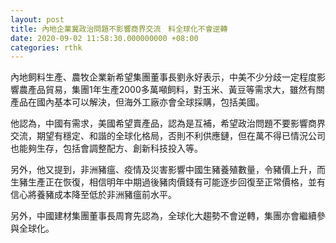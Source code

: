 ```yaml
---
layout: post
title: 內地企業冀政治問題不影響商界交流　料全球化不會逆轉
date: 2020-09-02 11:58:30.000000000 +08:00
categories: rthk
---
```


內地飼料生產、農牧企業新希望集團董事長劉永好表示，中美不少分歧一定程度影響農產品貿易，集團1年生產2000多萬噸飼料，對玉米、黃豆等需求大，雖然有關產品在國內基本可以解決，但海外工廠亦會全球採購，包括美國。

他認為，中國有需求，美國希望賣產品，認為是互補，希望政治問題不要影響商界交流，期望有穩定、和諧的全球化格局，否則不利供應鏈，但在萬不得已情況公司也能夠生存，包括會調整配方、創新科技投入等。

另外，他又提到，非洲豬瘟、疫情及災害影響中國生豬養殖數量，令豬價上升，而生豬生產正在恢復，相信明年中期過後豬肉價錢有可能逐步回復至正常價格，並有信心將養豬成本降至低於非洲豬瘟前水平。

另外，中國建材集團董事長周育先認為，全球化大趨勢不會逆轉，集團亦會繼續參與全球化。
